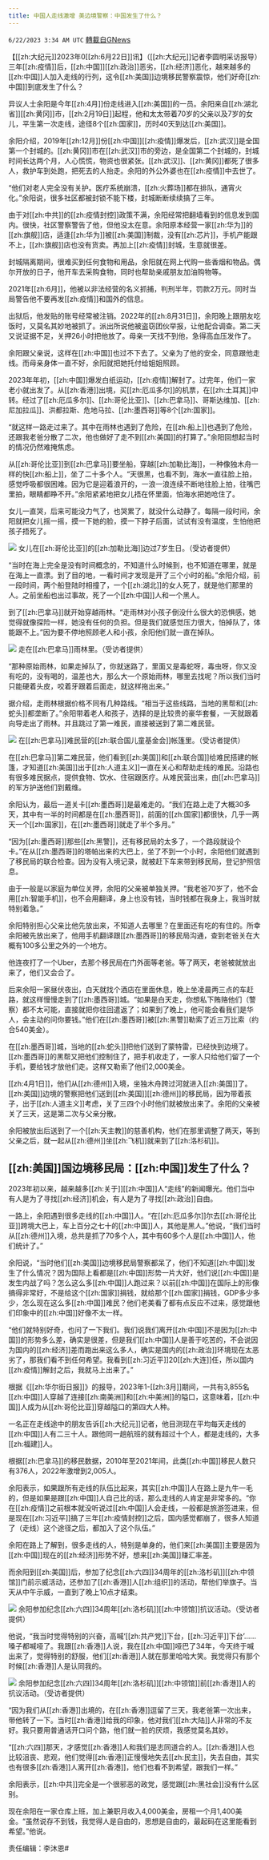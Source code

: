 ```yaml
---
title: 中国人走线激增 美边境警察：中国发生了什么？
---
```

`6/22/2023 3:34 AM UTC` [轉載自GNews](https://gnews.org/articles/1403434)


【[[zh:大纪元]]2023年0[[zh:6月22日]]讯】（[[zh:大纪元]]记者李圆明采访报导）三年[[zh:疫情]]后，[[zh:中国]][[zh:政治]]恶劣，[[zh:经济]]恶化，越来越多的[[zh:中国]]人加入走线的行列，这令[[zh:美国]]边境移民警察震惊，他们好奇[[zh:中国]]到底发生了什么？

异议人士余阳是今年[[zh:4月]]份走线进入[[zh:美国]]的一员。余阳来自[[zh:湖北省]][[zh:黄冈]]市，[[zh:2月19日]]起程，他和太太带着70岁的父亲以及7岁的女儿，平生第一次走线，途径8个[[zh:国家]]，历时40天到达[[zh:美国]]。

余阳介绍，2019年[[zh:12月]]份[[zh:中国]][[zh:疫情]]爆发后，[[zh:武汉]]是全国第一个封城的。[[zh:黄冈]]市在[[zh:武汉]]市的旁边，是全国第二个封城的，封城时间长达两个月，人心慌慌，物资也很紧张。[[zh:武汉]]、[[zh:黄冈]]都死了很多人，救护车到处跑，把死去的人抬走。余阳的外公外婆也在[[zh:疫情]]中去世了。

“他们对老人完全没有关护。医疗系统崩溃，[[zh:火葬场]]都在排队，通宵火化。”余阳说，很多社区都被封锁不能下楼，封城断断续续搞了三年。

由于对[[zh:中共]]的[[zh:疫情封控]]政策不满，余阳经常把翻墙看到的信息发到国内。很快，社区警察警告了他，但他没太在意。余阳原本经营一家[[zh:华为]]的[[zh:旗舰]]店，适逢[[zh:华为]]被[[zh:美国]]制裁，没有[[zh:芯片]]，手机产能跟不上，[[zh:旗舰]]店也没有货卖。再加上[[zh:疫情]]封城，生意就很差。

封城隔离期间，很难买到任何食物和用品，余阳就在网上代购一些香烟和物品。偶尔开放的日子，他开车去采购食物，同时也帮助亲戚朋友加油购物等。

2021年[[zh:6月]]，他被以非法经营的名义抓捕，判刑半年，罚款2万元。同时当局警告他不要再发[[zh:疫情]]和国外的信息。

出狱后，他发贴的账号经常被注销。2022年的[[zh:8月31日]]，余阳晚上跟朋友吃饭时，又莫名其妙地被抓了。派出所说他被盗窃团伙举报，让他配合调查。第二天又说证据不足，关押26小时把他放了。母亲一天找不到他，急得高血压发作了。

余阳跟父亲说，这样在[[zh:中国]]也过不下去了。父亲为了他的安全，同意跟他走线。而母亲身体一直不好，余阳就把她托付给姐姐照顾。

2023年年初，[[zh:中国]]爆发白纸运动，[[zh:疫情]]解封了。过完年，他们一家老小就出发了。从[[zh:香港]]出境，买[[zh:厄瓜多尔]]的机票，在[[zh:土耳其]]中转。经过了[[zh:厄瓜多尔]]、[[zh:哥伦比亚]]、[[zh:巴拿马]]、哥斯达维加、[[zh:尼加拉瓜]]、洪都拉斯、危地马拉、[[zh:墨西哥]]等8个[[zh:国家]]。

“就这样一路走过来了。其中在雨林也遇到了危险，在[[zh:船上]]也遇到了危险，还跟我老爸分散了二次，他也做好了走不到[[zh:美国]]的打算了。”余阳回想起当时的情况仍然难掩焦虑。

从[[zh:哥伦比亚]]到[[zh:巴拿马]]要坐船，穿越[[zh:加勒比海]]，一种像独木舟一样的快[[zh:船上]]，坐了二十多个人。“天很黑，也看不到，海水一直往脸上拍，感觉呼吸都很困难。因为它是迎着浪开的，一浪一浪连续不断地往脸上拍，往嘴巴里拍，眼睛都睁不开。”余阳紧紧地把女儿捂在怀里面，怕海水把她呛住了。

女儿一直哭，后来可能没力气了，也哭累了，就没什么动静了。每隔一段时间，余阳就把女儿摇一摇，摸一下她的脸，摸一下脖子后面，试试有没有温度，生怕他把孩子捂死了。

![](https://i.epochtimes.com/assets/uploads/2023/06/id14020698-photo_2023-06-20-21.59.08-600x450.jpeg "") 女儿在[[zh:哥伦比亚]]的[[zh:加勒比海]]边过7岁生日。（受访者提供）

“当时在海上完全是没有时间概念的，不知道什么时候到，也不知道在哪里，就是在海上一直漂。到了目的地，一看时间才发现是开了三个小时的船。”余阳介绍，前一段时间，两个船登陆时相撞了，一个[[zh:湖北]]的女人死了，就是他们那里的人。之前坐船也出过事故，死了一个[[zh:中国]]人和一个黑人。

到了[[zh:巴拿马]]就开始穿越雨林。“走雨林对小孩子倒没什么很大的恐惧感，她觉得就像探险一样，她没有任何的负担。但是我们就感觉压力很大，怕掉队了，体能跟不上。”因为要不停地照顾老人和小孩，余阳他们就一直在掉队。

![](https://i.epochtimes.com/assets/uploads/2023/06/id14020699-photo_2023-06-20-21.59.11-600x450.jpeg "") 走在[[zh:巴拿马]]雨林里。（受访者提供）

“那种原始雨林，如果走掉队了，你就迷路了，里面又是毒蛇呀，毒虫呀，你又没有吃的，没有喝的，温差也大，那么大一个原始雨林，哪里去找呢？所以我们当时只能硬着头皮，咬着牙跟着后面走，就这样拖出来。”

据介绍，走雨林根据价格不同有几种路线。“相当于这些线路，当地的黑帮和[[zh:蛇头]]都垄断了。”余阳带着老人和孩子，选择的是比较贵的豪华套餐，一天就跟着向导走出了雨林。并且跳过了第一难民，直接被送到了第二难民营。

![](https://i.epochtimes.com/assets/uploads/2023/06/id14020696-nanminyingFotoJet-600x400.jpg "") 在[[zh:巴拿马]]难民营的[[zh:联合国儿童基金会]]帐篷里。（受访者提供）

在[[zh:巴拿马]]第二难民营，他们看到[[zh:美国]]和[[zh:联合国]]给难民搭建的帐篷，才知道[[zh:美国]]出于[[zh:人道主义]]一直在关心和帮助走线的难民。沿路也有很多难民据点，提供食物、饮水、住宿跟医疗。从难民营出来，由[[zh:巴拿马]]的军方护送他们到戴维。

余阳认为，最后一道关卡[[zh:墨西哥]]是最难走的。“我们在路上走了大概30多天，其中有一半的时间都是在[[zh:墨西哥]]，前面的[[zh:国家]]都很快，几乎一两天一个[[zh:国家]]，在[[zh:墨西哥]]就走了半个多月。”

“因为[[zh:墨西哥]]那些[[zh:黑警]]，还有移民局的太多了，一个路段就设个卡。”在从[[zh:墨西哥]]的塔帕出来的大巴上，坐了不到一个小时，余阳他们就遇到了移民局的联合检查。因为没有入境记录，就被赶下车来带到移民局，登记护照信息。

由于一般是以家庭为单位关押，余阳的父亲被单独关押。“我老爸70岁了，他不会用[[zh:智能手机]]，也不会用翻译，身上也没有钱，当时钱都在我身上，我当时就特别着急。”

余阳特别担心父亲比他先放出来，不知道人去哪里？在里面还有吃的有住的。所幸余阳被先放出来了，他用手机翻译跟[[zh:墨西哥]]的移民局沟通，查到老爸关在大概有100多公里之外的一个地方。

他连夜打了一个Uber，去那个移民局在门外面等老爸。等了两天，老爸被就放出来了，他们又会合了。

后来余阳一家昼伏夜出，白天就找个酒店在里面休息，晚上坐凌晨两三点的车赶路，就这样慢慢走到了[[zh:墨西哥]]城。“如果是白天走，你想私下贿赂他们（警察）都不太可能，直接就把你往回遣返了；如果到了晚上，他可能会看我们是华人，会主动的问你要钱。”他们在[[zh:墨西哥]]被[[zh:黑警]]勒索了近三万比索（约合540美金）。

在[[zh:墨西哥]]城，当地的[[zh:蛇头]]把他们送到了蒙特雷，已经快到边境了。[[zh:墨西哥]]的黑帮又把他们控制住了，把手机收走了，一家人只给他们留了一个手机，要给钱才放他们走。这样又勒索了他们2,000美金。

[[zh:4月1日]]，他们从[[zh:德州]]入境，坐独木舟跨过河就进入[[zh:美国]]了。[[zh:美国]]边境的警察把他们送到[[zh:美国]][[zh:德州]]的移民局，因为带着孩子，出于[[zh:人道主义]]考虑，关了三四个小时他们就被放出来了。余阳的父亲被关了三天，这是第二次与父亲分散。

余阳被放出后送到了一个[[zh:天主教]]的慈善机构，他们在那里调整了两天，等到父亲之后，就一起从[[zh:德州]]坐[[zh:飞机]]就来到了[[zh:洛杉矶]]。

## [[zh:美国]]国边境移民局：[[zh:中国]]发生了什么？

2023年初以来，越来越多[[zh:关于]][[zh:中国]]人“走线”的新闻曝光。他们当中有人是为了寻找[[zh:经济]]机会，有人是为了寻找[[zh:政治]]自由。

一路上，余阳遇到很多走线的[[zh:中国]]人。“在[[zh:厄瓜多尔]]尔去[[zh:哥伦比亚]]跨境大巴上，车上百分之七十的[[zh:中国]]人，其他是黑人。”他说，“我们当时从[[zh:德州]]入境，总共是抓了70多个人，其中有60多个人是[[zh:中国]]人，他们统计了。”

余阳说，“当时他们[[zh:美国]]边境移民局警察都呆了，他们不知道[[zh:中国]]发生了什么情况？因为国际上看都是[[zh:中国]]形势一片大好，他们说[[zh:中国]]是发生内战了吗？怎么这么多[[zh:中国]]人跑过来？以前[[zh:中国]]在国际上的形像搞得非常好，不是给这个[[zh:国家]]捐钱，就给那个[[zh:国家]]捐钱，GDP多少多少，怎么现在这么多[[zh:中国]]难民？他们老美看了都有点反应不过来，感觉跟他们印象中的[[zh:中国]]好像不太一样。

“他们就特别好奇，也问了一下我们。我们说我们离开[[zh:中国]]不是因为[[zh:中国]]的形势多么差，确实是很差，但是我们[[zh:中国]]人是善于吃苦的，不会说因为国内的[[zh:经济]]差而跑出来这么多人，确实是国内的[[zh:政治]]环境现在太恶劣了，那我们看不到任何希望。我看到[[zh:习近平]]20[[zh:大连]]任，所以国内[[zh:疫情]]解封之后，我就马上出来了。”

根据《[[zh:华尔街日报]]》的报导，2023年1-[[zh:3月]]期间，一共有3,855名[[zh:中国]]人穿越了连接[[zh:南美洲]]和[[zh:中美洲]]的隘口，这意味着，[[zh:中国]]人成为从[[zh:哥伦比亚]]穿越隘口的第四大人种。

一名正在走线途中的朋友告诉[[zh:大纪元]]记者，他目测现在平均每天走线的[[zh:中国]]人有二三十人。跟他同一趟航班的就有超过十个人，都是走线的，大多[[zh:福建]]人。

根据[[zh:巴拿马]]的移民数据，2010年至2021年间，此类[[zh:中国]]移民人数只有376人，2022年激增到2,005人。

余阳表示，如果跟所有走线的队伍比起来，其实[[zh:中国]]人在路上是九牛一毛的，但是如果是跟[[zh:中国]]人自己比的话，那么走线的人肯定是非常多的。“你在[[zh:疫情]]之前根本就没听说过[[zh:中国]]人会走线，一般都是旅游签进来，但是现在[[zh:习近平]]搞了三年[[zh:疫情封控]]之后，国内感觉都崩了，很多人知道了（走线）这个途径之后，都加入了这个队伍。”

余阳在路上了解到，很多走线的人，特别是单身的，他们来[[zh:美国]]主要是因为[[zh:中国]]现在的[[zh:经济]]形势不好，想来[[zh:美国]]赚汇率差。

而余阳到[[zh:美国]]后，参加了纪念[[zh:六四]]34周年的[[zh:洛杉矶]][[zh:中领馆]]门前示威活动，还参加了[[zh:香港]]人[[zh:组织]]的活动，帮他们举旗子。当天从中午示威，一直到了晚上10点才结束。

![](https://i.epochtimes.com/assets/uploads/2023/06/id14020700-photo_2023-06-21-20.50.39-600x450.jpeg "") 余阳参加纪念[[zh:六四]]34周年[[zh:洛杉矶]][[zh:中领馆]]抗议活动。（受访者提供）

他说，“我当时觉得特别的兴奋，高喊‘[[zh:共产党]]下台，[[zh:习近平]]下台’……嗓子都喊哑了。我跟[[zh:香港]]人说，我在[[zh:中国]]哑巴了34年，今天终于喊出来了，觉得特别的舒服，他们[[zh:香港]]人就在那里哈哈大笑。我觉得只有那个时候[[zh:香港]]人是认同我的。

![](https://i.epochtimes.com/assets/uploads/2023/06/id14020702-photo_2023-06-21-20.50.46-600x800.jpeg "") 余阳参加纪念[[zh:六四]]34周年[[zh:洛杉矶]][[zh:中领馆]]前[[zh:香港]]人的抗议活动。（受访者提供）

“因为我们从[[zh:香港]]出境的，在[[zh:香港]]逗留了三天，我老爸第一次出来，带他转了一下。当时[[zh:香港]]给我的印象，他对我们[[zh:大陆]]人非常的不友好。我只要用普通话开口问个路，他们就一脸的厌烦，我感觉莫名其妙。

“[[zh:六四]]那天，才感觉[[zh:香港]]人和我们是志同道合的人。[[zh:香港]]人也比较沮丧、悲观，他们觉得[[zh:香港]]正慢慢地失去[[zh:民主]]，失去自由，其实也有很多[[zh:香港]]人离开[[zh:香港]]，他们也看不到希望，跟我们一样。”

余阳表示，[[zh:中共]]完全是一个很邪恶的政党，感觉跟[[zh:黑社会]]没有什么区别。

现在余阳在一家仓库上班，加上兼职月收入4,000美金，房租一个月1,400美金。“虽然说存不到钱，我觉得人是自由的，思想是自由的，最起码在这里能看到希望。”他说。

责任编辑：李沐恩#

